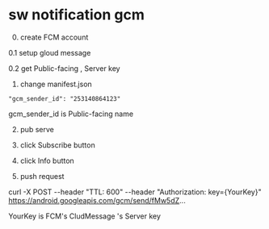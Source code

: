 # sw notification gcm

0. create FCM account

0.1 setup gloud message

0.2 get Public-facing , Server key

1. change manifest.json

```
"gcm_sender_id": "253140864123"
```

gcm_sender_id is Public-facing name

2. pub serve

3. click Subscribe button

4. click Info button

5. push request

curl -X POST --header "TTL: 600" --header "Authorization: key={YourKey}" https://android.googleapis.com/gcm/send/fMw5dZ...

YourKey is  FCM's CludMessage 's Server key




